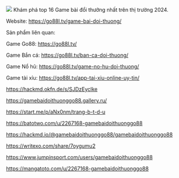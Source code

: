 ![](https://s3-ap-northeast-1.amazonaws.com/g0v-hackmd-images/uploads/upload_533ebd3a6bf03787ff5d0713ce8e97ff.jpg)
Khám phá top 16 Game bài đổi thưởng nhất trên thị trường 2024.

Website: https://go88l.tv/game-bai-doi-thuong/

Sản phẩm liên quan:

Game Go88: https://go88l.tv/

Game Bắn cá: https://go88l.tv/ban-ca-doi-thuong/

Game Nổ hũ: https://go88l.tv/game-no-hu-doi-thuong/

Game tài xỉu: https://go88l.tv/app-tai-xiu-online-uy-tin/

https://hackmd.okfn.de/s/SJDzEyclke

https://gamebaidoithuonggo88.gallery.ru/

https://start.me/p/aNx0nm/trang-b-t-d-u

https://batotwo.com/u/2267168-gamebaidoithuonggo88

https://hackmd.io/@gamebaidoithuonggo88/gamebaidoithuonggo88

https://writexo.com/share/7oygumu2

https://www.jumpinsport.com/users/gamebaidoithuonggo88

https://mangatoto.com/u/2267168-gamebaidoithuonggo88